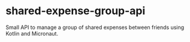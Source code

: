 # shared-expense-group-api
Small API to manage a group of shared expenses between friends using Kotlin and Micronaut.
